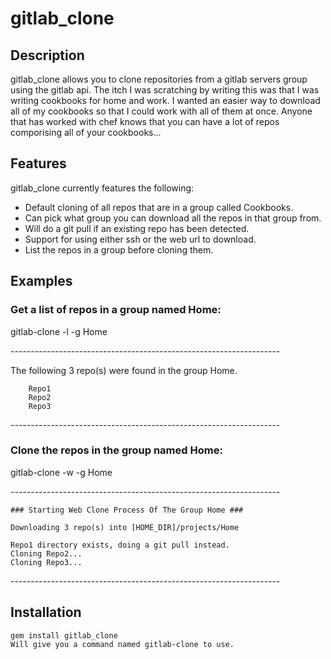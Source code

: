 # gitlab_clone

## Description
gitlab_clone allows you to clone repositories from a gitlab servers group using the gitlab api. The itch I was scratching by writing this was that I was writing cookbooks for home and work. I wanted an easier way to download all of my cookbooks so that I could work with all of them at once. Anyone that has worked with chef knows that you can have a lot of repos comporising all of your cookbooks...

## Features
gitlab_clone currently features the following:

* Default cloning of all repos that are in a group called Cookbooks.
* Can pick what group you can download all the repos in that group from. 
* Will do a git pull if an existing repo has been detected. 
* Support for using either ssh or the web url to download. 
* List the repos in a group before cloning them. 

## Examples
### Get a list of repos in a group named Home:
  gitlab-clone -l -g Home
  
  \-------------------------------------------------------------------
  
  
  The following 3 repo(s) were found in the group Home.

		Repo1
		Repo2
		Repo3

\-------------------------------------------------------------------

### Clone the repos in the group named Home:
  gitlab-clone -w -g Home

\-------------------------------------------------------------------


	### Starting Web Clone Process Of The Group Home ###

	Downloading 3 repo(s) into [HOME_DIR]/projects/Home

	Repo1 directory exists, doing a git pull instead.
	Cloning Repo2...
	Cloning Repo3...

\-------------------------------------------------------------------


## Installation

    gem install gitlab_clone 
    Will give you a command named gitlab-clone to use.
